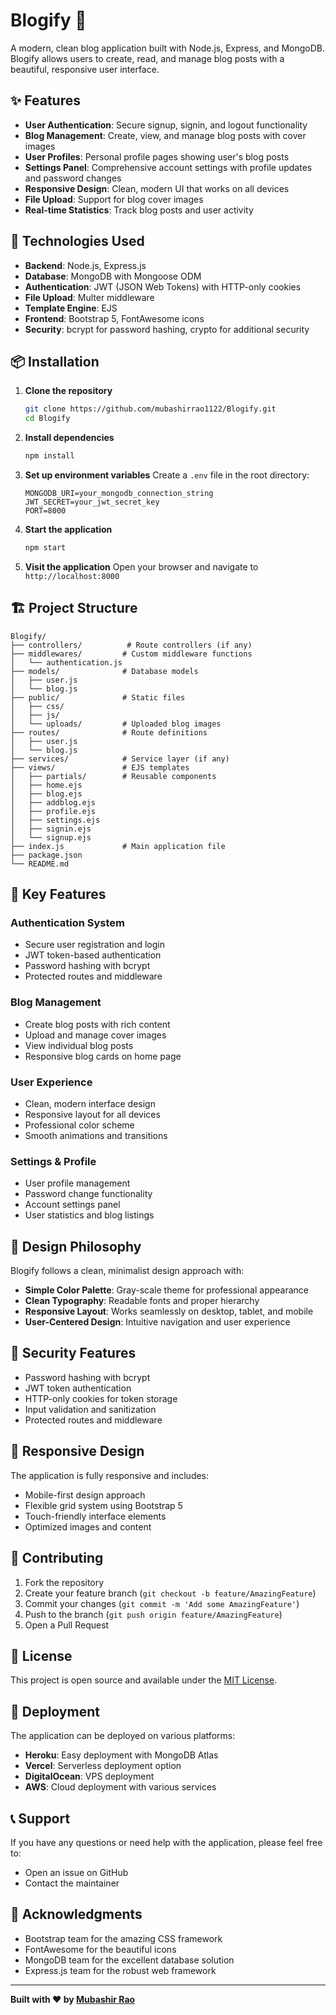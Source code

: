 # Blogify 📝

A modern, clean blog application built with Node.js, Express, and MongoDB. Blogify allows users to create, read, and manage blog posts with a beautiful, responsive user interface.

## ✨ Features

- **User Authentication**: Secure signup, signin, and logout functionality
- **Blog Management**: Create, view, and manage blog posts with cover images
- **User Profiles**: Personal profile pages showing user's blog posts
- **Settings Panel**: Comprehensive account settings with profile updates and password changes
- **Responsive Design**: Clean, modern UI that works on all devices
- **File Upload**: Support for blog cover images
- **Real-time Statistics**: Track blog posts and user activity

## 🚀 Technologies Used

- **Backend**: Node.js, Express.js
- **Database**: MongoDB with Mongoose ODM
- **Authentication**: JWT (JSON Web Tokens) with HTTP-only cookies
- **File Upload**: Multer middleware
- **Template Engine**: EJS
- **Frontend**: Bootstrap 5, FontAwesome icons
- **Security**: bcrypt for password hashing, crypto for additional security

## 📦 Installation

1. **Clone the repository**
   ```bash
   git clone https://github.com/mubashirrao1122/Blogify.git
   cd Blogify
   ```

2. **Install dependencies**
   ```bash
   npm install
   ```

3. **Set up environment variables**
   Create a `.env` file in the root directory:
   ```env
   MONGODB_URI=your_mongodb_connection_string
   JWT_SECRET=your_jwt_secret_key
   PORT=8000
   ```

4. **Start the application**
   ```bash
   npm start
   ```

5. **Visit the application**
   Open your browser and navigate to `http://localhost:8000`

## 🏗️ Project Structure

```
Blogify/
├── controllers/          # Route controllers (if any)
├── middlewares/         # Custom middleware functions
│   └── authentication.js
├── models/              # Database models
│   ├── user.js
│   └── blog.js
├── public/              # Static files
│   ├── css/
│   ├── js/
│   └── uploads/         # Uploaded blog images
├── routes/              # Route definitions
│   ├── user.js
│   └── blog.js
├── services/            # Service layer (if any)
├── views/               # EJS templates
│   ├── partials/        # Reusable components
│   ├── home.ejs
│   ├── blog.ejs
│   ├── addblog.ejs
│   ├── profile.ejs
│   ├── settings.ejs
│   ├── signin.ejs
│   └── signup.ejs
├── index.js             # Main application file
├── package.json
└── README.md
```

## 🔧 Key Features

### Authentication System
- Secure user registration and login
- JWT token-based authentication
- Password hashing with bcrypt
- Protected routes and middleware

### Blog Management
- Create blog posts with rich content
- Upload and manage cover images
- View individual blog posts
- Responsive blog cards on home page

### User Experience
- Clean, modern interface design
- Responsive layout for all devices
- Professional color scheme
- Smooth animations and transitions

### Settings & Profile
- User profile management
- Password change functionality
- Account settings panel
- User statistics and blog listings

## 🎨 Design Philosophy

Blogify follows a clean, minimalist design approach with:
- **Simple Color Palette**: Gray-scale theme for professional appearance
- **Clean Typography**: Readable fonts and proper hierarchy
- **Responsive Layout**: Works seamlessly on desktop, tablet, and mobile
- **User-Centered Design**: Intuitive navigation and user experience

## 🔐 Security Features

- Password hashing with bcrypt
- JWT token authentication
- HTTP-only cookies for token storage
- Input validation and sanitization
- Protected routes and middleware

## 📱 Responsive Design

The application is fully responsive and includes:
- Mobile-first design approach
- Flexible grid system using Bootstrap 5
- Touch-friendly interface elements
- Optimized images and content

## 🤝 Contributing

1. Fork the repository
2. Create your feature branch (`git checkout -b feature/AmazingFeature`)
3. Commit your changes (`git commit -m 'Add some AmazingFeature'`)
4. Push to the branch (`git push origin feature/AmazingFeature`)
5. Open a Pull Request

## 📄 License

This project is open source and available under the [MIT License](LICENSE).

## 🚀 Deployment

The application can be deployed on various platforms:
- **Heroku**: Easy deployment with MongoDB Atlas
- **Vercel**: Serverless deployment option
- **DigitalOcean**: VPS deployment
- **AWS**: Cloud deployment with various services

## 📞 Support

If you have any questions or need help with the application, please feel free to:
- Open an issue on GitHub
- Contact the maintainer

## 🙏 Acknowledgments

- Bootstrap team for the amazing CSS framework
- FontAwesome for the beautiful icons
- MongoDB team for the excellent database solution
- Express.js team for the robust web framework

---

**Built with ❤️ by [Mubashir Rao](https://github.com/mubashirrao1122)**
